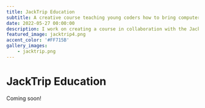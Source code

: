 ```yaml
---
title: JackTrip Education
subtitle: A creative course teaching young coders how to bring computer music to life.
date: 2022-05-27 00:00:00
description: I work on creating a course in collaboration with the JackTrip foundation, teaching young coders how to code their own musical interface.
featured_image: jacktrip4.png
accent_color: '#FF715B'
gallery_images:
    - jacktrip.png
---
```

# JackTrip Education

Coming soon!
